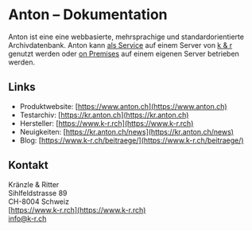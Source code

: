 # Anton – Dokumentation

Anton ist eine eine webbasierte, mehrsprachige und standardorientierte Archivdatenbank. Anton kann [als Service](faq/anton_as_service.md) auf einem Server von [k & r](https://www.k-r.ch) genutzt werden oder [on Premises](faq/anton_on_premises.md) auf einem eigenen Server betrieben werden.

## Links

- Produktwebsite: [https://www.anton.ch](https://www.anton.ch)
- Testarchiv: [https://kr.anton.ch](https://kr.anton.ch)
- Hersteller: [https://www.k-r.rch](https://www.k-r.rch)
- Neuigkeiten: [https://kr.anton.ch/news](https://kr.anton.ch/news)
- Blog: [https://www.k-r.ch/beitraege/](https://www.k-r.ch/beitraege/)

## Kontakt
Kränzle & Ritter<br>
Sihlfeldstrasse 89<br>
CH-8004 Schweiz<br>
[https://www.k-r.rch](https://www.k-r.rch)<br>
[info@k-r.ch](mailto:info@k-r.ch)
